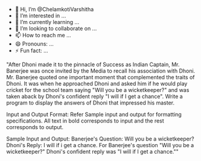 - 👋 Hi, I’m @ChelamkotiVarshitha
- 👀 I’m interested in ...
- 🌱 I’m currently learning ...
- 💞️ I’m looking to collaborate on ...
- 📫 How to reach me ...
- 😄 Pronouns: ...
- ⚡ Fun fact: ...

<!---
ChelamkotiVarshitha/ChelamkotiVarshitha is a ✨ special ✨ repository because its `README.md` (this file) appears on your GitHub profile.
You can click the Preview link to take a look at your changes.
--->
"After Dhoni made it to the pinnacle of Success as Indian Captain, Mr. Banerjee was once invited by the Media to recall his association with Dhoni. Mr. Banerjee quoted one important moment that complemented the traits of Dhoni. It was when he approached Dhoni and asked him if he would play cricket for the school team saying "Will you be a wicketkeeper?" and was taken aback by Dhoni's confident reply "I will if I get a chance". Write a program to display the answers of Dhoni that impressed his master.

Input and Output Format:
Refer Sample input and output for formatting specifications.
All text in bold corresponds to input and the rest corresponds to output.

Sample Input and Output:
Banerjee's Question:
Will you be a wicketkeeper?
Dhoni's Reply:
I will if i get a chance.
For Banerjee's question "Will you be a wicketkeeper?" Dhoni's confident reply was "I will if I get a chance.""
